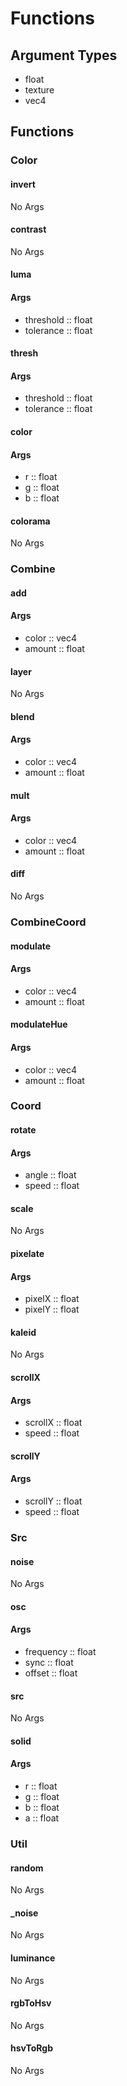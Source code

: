 # Functions

## Argument Types

* float
* texture
* vec4

## Functions

### Color

#### invert

No Args

#### contrast

No Args

#### luma

#### Args
* threshold :: float
* tolerance :: float

#### thresh

#### Args
* threshold :: float
* tolerance :: float

#### color

#### Args
* r :: float
* g :: float
* b :: float

#### colorama

No Args


### Combine

#### add

#### Args
* color :: vec4
* amount :: float

#### layer

No Args

#### blend

#### Args
* color :: vec4
* amount :: float

#### mult

#### Args
* color :: vec4
* amount :: float

#### diff

No Args


### CombineCoord

#### modulate

#### Args
* color :: vec4
* amount :: float

#### modulateHue

#### Args
* color :: vec4
* amount :: float


### Coord

#### rotate

#### Args
* angle :: float
* speed :: float

#### scale

No Args

#### pixelate

#### Args
* pixelX :: float
* pixelY :: float

#### kaleid

No Args

#### scrollX

#### Args
* scrollX :: float
* speed :: float

#### scrollY

#### Args
* scrollY :: float
* speed :: float


### Src

#### noise

No Args

#### osc

#### Args
* frequency :: float
* sync :: float
* offset :: float

#### src

No Args

#### solid

#### Args
* r :: float
* g :: float
* b :: float
* a :: float


### Util

#### random

No Args

#### _noise

No Args

#### luminance

No Args

#### rgbToHsv

No Args

#### hsvToRgb

No Args



